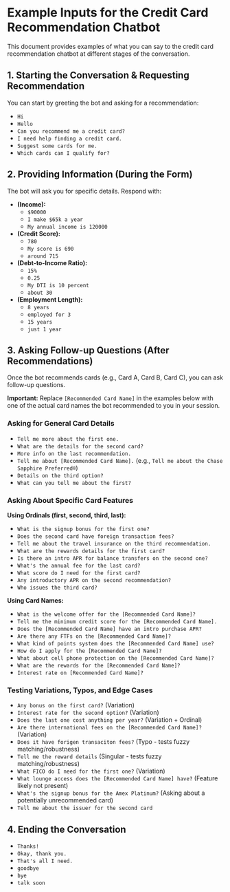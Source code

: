 # Example Inputs for the Credit Card Recommendation Chatbot

This document provides examples of what you can say to the credit card recommendation chatbot at different stages of the conversation.

## 1. Starting the Conversation & Requesting Recommendation

You can start by greeting the bot and asking for a recommendation:

* `Hi`
* `Hello`
* `Can you recommend me a credit card?`
* `I need help finding a credit card.`
* `Suggest some cards for me.`
* `Which cards can I qualify for?`

## 2. Providing Information (During the Form)

The bot will ask you for specific details. Respond with:

* **(Income):**
    * `$90000`
    * `I make $65k a year`
    * `My annual income is 120000`
* **(Credit Score):**
    * `780`
    * `My score is 690`
    * `around 715`
* **(Debt-to-Income Ratio):**
    * `15%`
    * `0.25`
    * `My DTI is 10 percent`
    * `about 30`
* **(Employment Length):**
    * `8 years`
    * `employed for 3`
    * `15 years`
    * `just 1 year`

## 3. Asking Follow-up Questions (After Recommendations)

Once the bot recommends cards (e.g., Card A, Card B, Card C), you can ask follow-up questions.

**Important:** Replace `[Recommended Card Name]` in the examples below with one of the actual card names the bot recommended to you in your session.

### Asking for General Card Details

* `Tell me more about the first one.`
* `What are the details for the second card?`
* `More info on the last recommendation.`
* `Tell me about [Recommended Card Name].` (e.g., `Tell me about the Chase Sapphire Preferred®`)
* `Details on the third option?`
* `What can you tell me about the first?`

### Asking About Specific Card Features

**Using Ordinals (first, second, third, last):**

* `What is the signup bonus for the first one?`
* `Does the second card have foreign transaction fees?`
* `Tell me about the travel insurance on the third recommendation.`
* `What are the rewards details for the first card?`
* `Is there an intro APR for balance transfers on the second one?`
* `What's the annual fee for the last card?`
* `What score do I need for the first card?`
* `Any introductory APR on the second recommendation?`
* `Who issues the third card?`

**Using Card Names:**

* `What is the welcome offer for the [Recommended Card Name]?`
* `Tell me the minimum credit score for the [Recommended Card Name].`
* `Does the [Recommended Card Name] have an intro purchase APR?`
* `Are there any FTFs on the [Recommended Card Name]?`
* `What kind of points system does the [Recommended Card Name] use?`
* `How do I apply for the [Recommended Card Name]?`
* `What about cell phone protection on the [Recommended Card Name]?`
* `What are the rewards for the [Recommended Card Name]?`
* `Interest rate on [Recommended Card Name]?`

### Testing Variations, Typos, and Edge Cases

* `Any bonus on the first card?` (Variation)
* `Interest rate for the second option?` (Variation)
* `Does the last one cost anything per year?` (Variation + Ordinal)
* `Are there international fees on the [Recommended Card Name]?` (Variation)
* `Does it have forigen transaciton fees?` (Typo - tests fuzzy matching/robustness)
* `Tell me the reward details` (Singular - tests fuzzy matching/robustness)
* `What FICO do I need for the first one?` (Variation)
* `What lounge access does the [Recommended Card Name] have?` (Feature likely not present)
* `What's the signup bonus for the Amex Platinum?` (Asking about a potentially unrecommended card)
* `Tell me about the issuer for the second card`

## 4. Ending the Conversation

* `Thanks!`
* `Okay, thank you.`
* `That's all I need.`
* `goodbye`
* `bye`
* `talk soon`